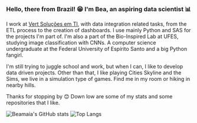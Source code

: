 ### Hello, there from Brazil! 😁 I'm Bea, an aspiring data scientist 📊

I work at [Vert Soluções em TI]([https://www.vert.com.br/), with data integration related tasks, from the ETL process to the creation of dashboards. I use mainly Python and SAS for the projects I'm part of. I'm also a part of the Bio-Inspired Lab at UFES, studying image classification with CNNs. A computer science undergraduate at the Federal University of Espírito Santo and a big Python fangirl. 

I'm still trying to juggle school and work, but when I can, I like to develop data driven projects. Other than that, I like playing Cities Skyline and the Sims, we live in a simulation type of games. Find me in my room or hiking in nearby hills. 

Thanks for stopping by 😊 Down low are some of my stats and some repositories that I like. 

![Beamaia's GitHub stats](https://github-readme-stats.vercel.app/api?username=beamaia&show_icons=true&theme=tokyonight&hide_border=true&count_private=true)
![Top Langs](https://github-readme-stats.vercel.app/api/top-langs/?username=beamaia&theme=tokyonight&layout=compact&hide_border=true)
